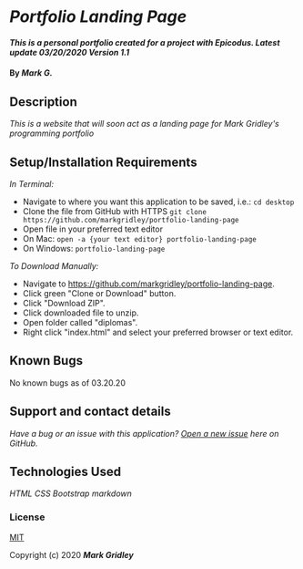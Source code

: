 # _Portfolio Landing Page_

#### _This is a personal portfolio created for a project with Epicodus. Latest update 03/20/2020 Version 1.1_

#### By _**Mark G.**_


## Description

_This is a website that will soon act as a landing page for Mark Gridley's programming portfolio_


## Setup/Installation Requirements

_In Terminal:_

* Navigate to where you want this application to be saved, i.e.:
```cd desktop```
* Clone the file from GitHub with HTTPS
```git clone https://github.com/markgridley/portfolio-landing-page```
* Open file in your preferred text editor
* On Mac: ```open -a {your text editor} portfolio-landing-page```
* On Windows: ```portfolio-landing-page```

_To Download Manually:_

* Navigate to https://github.com/markgridley/portfolio-landing-page.
* Click green "Clone or Download" button.
* Click "Download ZIP".
* Click downloaded file to unzip.
* Open folder called "diplomas".
* Right click "index.html" and select your preferred browser or text editor.

## Known Bugs

No known bugs as of 03.20.20

## Support and contact details

_Have a bug or an issue with this application? [Open a new issue](https://github.com/markgridley/portfolio-landing-page/issues) here on GitHub._

## Technologies Used

_*HTML*_
_*CSS*_
_*Bootstrap*_
_*markdown*_

### License

[MIT](https://choosealicense.com/licenses/mit/)

Copyright (c) 2020 **_Mark Gridley_**